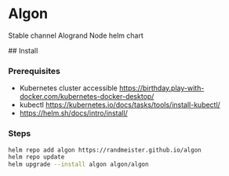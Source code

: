 # Algon
 
Stable channel Alogrand Node helm chart

## Install

### Prerequisites

- Kubernetes cluster accessible https://birthday.play-with-docker.com/kubernetes-docker-desktop/
- kubectl https://kubernetes.io/docs/tasks/tools/install-kubectl/
- https://helm.sh/docs/intro/install/

### Steps

```sh
helm repo add algon https://randmeister.github.io/algon
helm repo update
helm upgrade --install algon algon/algon
```
